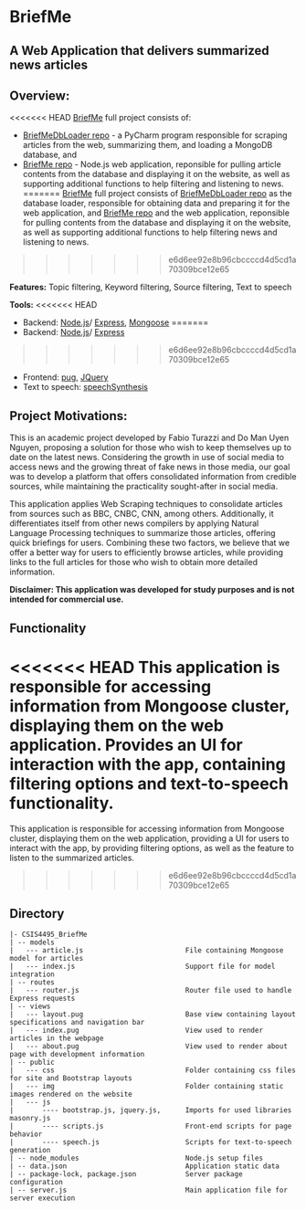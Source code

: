 # BriefMe
## A Web Application that delivers summarized news articles

## Overview:

<<<<<<< HEAD
[BriefMe](https://briefmenews.herokuapp.com/) full project consists of:
- [BriefMeDbLoader repo](https://github.com/fabioturazzi/BriefMeDbLoader) - a PyCharm program responsible for scraping articles from the web, summarizing them, and loading a MongoDB database, and 
- [BriefMe repo](https://github.com/fabioturazzi/BriefMe) - Node.js web application, reponsible for pulling article contents from the database and displaying it on the website, as well as supporting additional functions to help filtering and listening to news.  
=======
[BriefMe](https://briefmenews.herokuapp.com/) full project consists of [BriefMeDbLoader repo](https://github.com/fabioturazzi/BriefMeDbLoader) as the database loader, responsible for obtaining data and preparing it for the web application, 
and [BriefMe repo](https://github.com/fabioturazzi/BriefMe) and the web application, reponsible for pulling contents from the database and displaying it on the website, as well as supporting additional functions to help filtering news and listening to news.
>>>>>>> e6d6ee92e8b96cbccccd4d5cd1a70309bce12e65

**Features:** Topic filtering, Keyword filtering, Source filtering, Text to speech

**Tools:** 
<<<<<<< HEAD
- Backend: [Node.js](https://nodejs.org/en/about/)/ [Express](https://expressjs.com/), [Mongoose](https://www.mongoose.com/)
=======
- Backend: [Node.js](https://nodejs.org/en/about/)/ [Express](https://expressjs.com/)
>>>>>>> e6d6ee92e8b96cbccccd4d5cd1a70309bce12e65
- Frontend: [pug](https://pugjs.org/api/getting-started.html), [JQuery](https://jquery.com/)
- Text to speech: [speechSynthesis](https://developer.mozilla.org/en-US/docs/Web/API/SpeechSynthesis)


## Project Motivations:
This is an academic project developed by Fabio Turazzi and Do Man Uyen Nguyen, proposing a solution for those who wish to keep themselves up to date on the latest news. Considering the growth in use of social media to access news and the growing threat of fake news in those media, our goal was to develop a platform that offers consolidated information from credible sources, while maintaining the practicality sought-after in social media.

This application applies Web Scraping techniques to consolidate articles from sources such as BBC, CNBC, CNN, among others. Additionally, it differentiates itself from other news compilers by applying Natural Language Processing techniques to summarize those articles, offering quick briefings for users. Combining these two factors, we believe that we offer a better way for users to efficiently browse articles, while providing links to the full articles for those who wish to obtain more detailed information.

**Disclaimer: This application was developed for study purposes and is not intended for commercial use.**

## Functionality
<<<<<<< HEAD
This application is responsible for accessing information from Mongoose cluster, displaying them on the web application. Provides an UI for interaction with the app, containing filtering options and text-to-speech functionality.
=======
This application is responsible for accessing information from Mongoose cluster, displaying them on the web application, providing a UI for users to interact with the app, by providing filtering options, as well as the feature to listen to the summarized articles.
>>>>>>> e6d6ee92e8b96cbccccd4d5cd1a70309bce12e65

## Directory
```
|- CSIS4495_BriefMe
| -- models
|   --- article.js                         File containing Mongoose model for articles
|   --- index.js                           Support file for model integration
| -- routes
|   --- router.js                          Router file used to handle Express requests
| -- views
|   --- layout.pug                         Base view containing layout specifications and navigation bar
|   --- index.pug                          View used to render articles in the webpage
|   --- about.pug                          View used to render about page with development information
| -- public
|   --- css                                Folder containing css files for site and Bootstrap layouts
|   --- img                                Folder containing static images rendered on the website
|   --- js                              
|       ---- bootstrap.js, jquery.js,      Imports for used libraries
masonry.js                              
|       ---- scripts.js                    Front-end scripts for page behavior
|       ---- speech.js                     Scripts for text-to-speech generation
| -- node_modules                          Node.js setup files
| -- data.json                             Application static data
| -- package-lock, package.json            Server package configuration
| -- server.js                             Main application file for server execution
```
